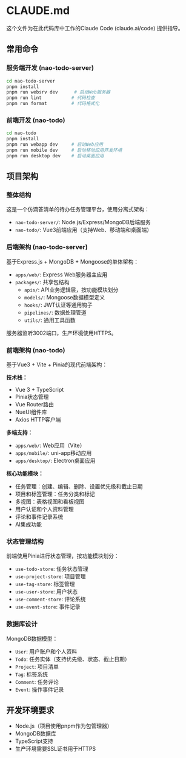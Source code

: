 # CLAUDE.md

这个文件为在此代码库中工作的Claude Code (claude.ai/code) 提供指导。

## 常用命令

### 服务端开发 (nao-todo-server)
```bash
cd nao-todo-server
pnpm install
pnpm run websrv dev      # 启动Web服务器
pnpm run lint           # 代码检查
pnpm run format         # 代码格式化
```

### 前端开发 (nao-todo)
```bash
cd nao-todo
pnpm install
pnpm run webapp dev     # 启动Web应用
pnpm run mobile dev     # 启动移动应用开发环境
pnpm run desktop dev    # 启动桌面应用
```

## 项目架构

### 整体结构
这是一个仿滴答清单的待办任务管理平台，使用分离式架构：

- `nao-todo-server/`: Node.js/Express/MongoDB后端服务
- `nao-todo/`: Vue3前端应用（支持Web、移动端和桌面端）

### 后端架构 (nao-todo-server)
基于Express.js + MongoDB + Mongoose的单体架构：

- `apps/web/`: Express Web服务器主应用
- `packages/`: 共享包结构
  - `apis/`: API业务逻辑层，按功能模块划分
  - `models/`: Mongoose数据模型定义
  - `hooks/`: JWT认证等通用钩子
  - `pipelines/`: 数据处理管道
  - `utils/`: 通用工具函数

服务器监听3002端口，生产环境使用HTTPS。

### 前端架构 (nao-todo)
基于Vue3 + Vite + Pinia的现代前端架构：

**技术栈：**
- Vue 3 + TypeScript
- Pinia状态管理
- Vue Router路由
- NueUI组件库
- Axios HTTP客户端

**多端支持：**
- `apps/web/`: Web应用（Vite）
- `apps/mobile/`: uni-app移动应用
- `apps/desktop/`: Electron桌面应用

**核心功能模块：**
- 任务管理：创建、编辑、删除、设置优先级和截止日期
- 项目和标签管理：任务分类和标记
- 多视图：表格视图和看板视图
- 用户认证和个人资料管理
- 评论和事件记录系统
- AI集成功能

### 状态管理结构
前端使用Pinia进行状态管理，按功能模块划分：
- `use-todo-store`: 任务状态管理
- `use-project-store`: 项目管理
- `use-tag-store`: 标签管理  
- `use-user-store`: 用户状态
- `use-comment-store`: 评论系统
- `use-event-store`: 事件记录

### 数据库设计
MongoDB数据模型：
- `User`: 用户账户和个人资料
- `Todo`: 任务实体（支持优先级、状态、截止日期）
- `Project`: 项目清单
- `Tag`: 标签系统
- `Comment`: 任务评论
- `Event`: 操作事件记录

## 开发环境要求

- Node.js（项目使用pnpm作为包管理器）
- MongoDB数据库
- TypeScript支持
- 生产环境需要SSL证书用于HTTPS